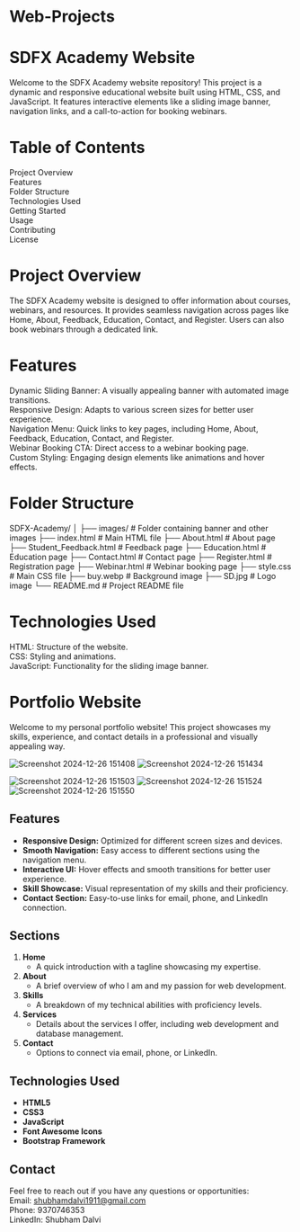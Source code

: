 # Web-Projects

# SDFX Academy Website
   Welcome to the SDFX Academy website repository! This project is a dynamic and responsive educational website built using HTML, CSS, and JavaScript. It features interactive elements like a sliding image   banner, navigation links, and a call-to-action for booking webinars.

# Table of Contents
   Project Overview<br>
   Features<br>
   Folder Structure<br>
   Technologies Used<br>
   Getting Started<br>
   Usage<br>
   Contributing<br>
   License<br>
# Project Overview
   The SDFX Academy website is designed to offer information about courses, webinars, and resources. It provides seamless navigation across pages like Home, About, Feedback, Education, Contact, and Register. Users can also book webinars through a dedicated link.

# Features
   Dynamic Sliding Banner: A visually appealing banner with automated image transitions.<br>
   Responsive Design: Adapts to various screen sizes for better user experience.<br>
   Navigation Menu: Quick links to key pages, including Home, About, Feedback, Education, Contact, and Register.<br>
   Webinar Booking CTA: Direct access to a webinar booking page.<br>
   Custom Styling: Engaging design elements like animations and hover effects.<br>
   
# Folder Structure
   SDFX-Academy/
   │
   ├── images/             # Folder containing banner and other images
   ├── index.html          # Main HTML file
   ├── About.html          # About page
   ├── Student_Feedback.html # Feedback page
   ├── Education.html      # Education page
   ├── Contact.html        # Contact page
   ├── Register.html       # Registration page
   ├── Webinar.html        # Webinar booking page
   ├── style.css           # Main CSS file
   ├── buy.webp            # Background image
   ├── SD.jpg              # Logo image
   └── README.md           # Project README file
   
# Technologies Used
   HTML: Structure of the website.<br>
   CSS: Styling and animations.<br>
   JavaScript: Functionality for the sliding image banner.<br>
   









# Portfolio Website

Welcome to my personal portfolio website! This project showcases my skills, experience, and contact details in a professional and visually appealing way.

![Screenshot 2024-12-26 151408](https://github.com/user-attachments/assets/07d51458-ea39-46c0-a7bd-3867e4376af3)
![Screenshot 2024-12-26 151434](https://github.com/user-attachments/assets/9d808d3e-27ce-4771-b0d0-1c911843c119)

![Screenshot 2024-12-26 151503](https://github.com/user-attachments/assets/71a5c936-20fc-45fe-b8a4-38fac469ffa1)
![Screenshot 2024-12-26 151524](https://github.com/user-attachments/assets/6ed644bd-0405-42dc-8cd8-667d241fbc70)
![Screenshot 2024-12-26 151550](https://github.com/user-attachments/assets/a9adcb0a-dd84-4f84-bd7d-d49802b35fbe)


## Features

- **Responsive Design:** Optimized for different screen sizes and devices.
- **Smooth Navigation:** Easy access to different sections using the navigation menu.
- **Interactive UI:** Hover effects and smooth transitions for better user experience.
- **Skill Showcase:** Visual representation of my skills and their proficiency.
- **Contact Section:** Easy-to-use links for email, phone, and LinkedIn connection.

## Sections

1. **Home**
   - A quick introduction with a tagline showcasing my expertise.
2. **About**
   - A brief overview of who I am and my passion for web development.
3. **Skills**
   - A breakdown of my technical abilities with proficiency levels.
4. **Services**
   - Details about the services I offer, including web development and database management.
5. **Contact**
   - Options to connect via email, phone, or LinkedIn.

## Technologies Used

- **HTML5**
- **CSS3**
- **JavaScript**
- **Font Awesome Icons**
- **Bootstrap Framework**

## Contact
  Feel free to reach out if you have any questions or opportunities:<br>
  Email: shubhamdalvi1911@gmail.com<br>
  Phone: 9370746353<br>
  LinkedIn: Shubham Dalvi<br>
